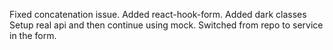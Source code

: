 Fixed concatenation issue.
Added react-hook-form.
Added dark classes
Setup real api and then continue using mock.
Switched from repo to service in the form.
